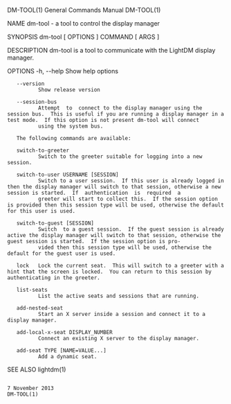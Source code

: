 DM-TOOL(1)                                                                               General Commands Manual                                                                               DM-TOOL(1)

NAME
       dm-tool - a tool to control the display manager

SYNOPSIS
       dm-tool [ OPTIONS ] COMMAND [ ARGS ]

DESCRIPTION
       dm-tool is a tool to communicate with the LightDM display manager.

OPTIONS
       -h, --help
              Show help options

       --version
              Show release version

       --session-bus
              Attempt  to  connect to the display manager using the session bus.  This is useful if you are running a display manager in a test mode.  If this option is not present dm-tool will connect
              using the system bus.

       The following commands are available:

       switch-to-greeter
              Switch to the greeter suitable for logging into a new session.

       switch-to-user USERNAME [SESSION]
              Switch to a user session.  If this user is already logged in then the display manager will switch to that session, otherwise a new session is started.  If  authentication  is  required  a
              greeter will start to collect this.  If the session option is provided then this session type will be used, otherwise the default for this user is used.

       switch-to-guest [SESSION]
              Switch  to a guest session.  If the guest session is already active the display manager will switch to that session, otherwise the guest session is started.  If the session option is pro‐
              vided then this session type will be used, otherwise the default for the guest user is used.

       lock   Lock the current seat.  This will switch to a greeter with a hint that the screen is locked.  You can return to this session by authenticating in the greeter.

       list-seats
              List the active seats and sessions that are running.

       add-nested-seat
              Start an X server inside a session and connect it to a display manager.

       add-local-x-seat DISPLAY_NUMBER
              Connect an existing X server to the display manager.

       add-seat TYPE [NAME=VALUE...]
              Add a dynamic seat.

SEE ALSO
       lightdm(1)

                                                                                             7 November 2013                                                                                   DM-TOOL(1)
